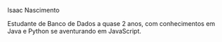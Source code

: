 Isaac Nascimento

Estudante de Banco de Dados a quase 2 anos, com conhecimentos em Java e Python se aventurando em JavaScript.
